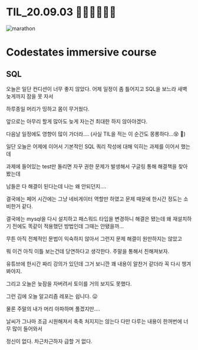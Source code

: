 # TIL_20.09.03 🏃🏽‍♂️🏃🏽‍♂️

<img src="https://media.vlpt.us/images/kdo0129/post/29ca955c-708b-4ed6-8e6d-8384dd9bc755/marathon-3753907_960_720.jpg" alt="marathon" />

# Codestates immersive course

## SQL

오늘은 일단 컨디션이 너무 좋지 않았다. 어제 일정이 좀 틀어지고 SQL을 보느라 새벽 늦게까지 잠을 못 자서

하루종일 머리가 띵하고 몸이 무거웠다.

앞으로는 아무리 할게 많아도 늦게 자는건 최대한 하지 않아야겠다.

다음날 일정에도 영향이 많이 가더라.... (사실 TIL을 적는 이 순간도 몽롱하다...😵 🥱)

일단 오늘은 어제에 이어서 기본적인 SQL 쿼리 작성에 대해 익히는 과제를 이어서 했는데

과제에 들어있는 test만 돌리면 자꾸 권한 문제가 발생해서 구글링 통해 해결책을 찾아봤는데

남들은 다 해결이 된다는데 나는 왜 안되던지....

결국에는 페어 시간에는 그냥 네비게이터 역할만 하였고 문제 때문에 한시간 정도는 소비한거 같다.

결국에는 mysql을 다시 설치하고 패스워드 타입을 변경하니 해결은 됐는데 왜 재설치하기 전에도 똑같이 적용했던 방법인데 그때는 안됐을까...

무튼 아직 전체적인 문법이 익숙하지 않아서 그런지 문제 해결이 원만하지는 않았고

뭐 이건 아직 이틀 보는건데 당연하다고 생각한다. 주말을 통해서 친해져보자.

유튜브에 한시간 짜리 강의가 있던데 그거 보니깐 꽤 내용이 알찬거 같더라 꼭 다시 챙겨봐야지.

그리고 오늘은 늦잠을 자버려서 토이를 거의 보지도 못했다.

그런 김에 오늘 알고리즘 레포는 쉽니다. 😛

물론 주말의 내가 머리 아파하며 풀겠지만....

날씨가 그나마 조금 시원해져서 축축 처지지는 않는다 다만 다루는 내용이 한꺼번에 너무 많이 들어와서

정신이 없다. 차근차근하자 급할 거 없다.
